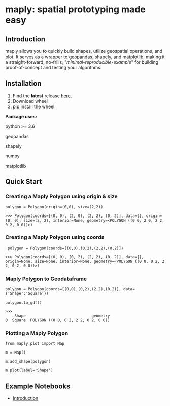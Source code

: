 # maply: spatial prototyping made easy

## Introduction
maply allows you to quickly build shapes, utilize geospatial operations, and plot. It serves as a wrapper to geopandas, shapely, and matplotlib, making it a straight-forward, no-frills, "*minimal-reproducible-example*" for building proof-of-concept and testing your algorithms.
## Installation
1. Find the **latest** release [here.](https://github.com/austinbreunig/maply/releases)
2. Download wheel
3. pip install the wheel

**Package uses:**

python >= 3.6

geopandas

shapely

numpy

matplotlib

## Quick Start

### Creating a Maply Polygon using origin & size
```
polygon = Polygon(origin=(0,0), size=(2,2))

>>> Polygon(coords=[(0, 0), (2, 0), (2, 2), (0, 2)], data={}, origin=(0, 0), size=(2, 2), interior=None, geometry=<POLYGON ((0 0, 2 0, 2 2, 0 2, 0 0))>)
```
### Creating a Maply Polygon using coords
```
 polygon = Polygon(coords=[(0,0),(0,2),(2,2),(0,2)])

>>> Polygon(coords=[(0, 0), (0, 2), (2, 2), (0, 2)], data={}, origin=None, size=None, interior=None, geometry=<POLYGON ((0 0, 0 2, 2 2, 0 2, 0 0))>)
```

### Maply Polygon to Geodataframe
```
polygon = Polygon(coords=[(0,0),(0,2),(2,2),(0,2)], data={'Shape':'Square'})

polygon.to_gdf()

>>> 
    Shape                             geometry
0  Square  POLYGON ((0 0, 0 2, 2 2, 0 2, 0 0))
```
### Plotting a Maply Polygon
```
from maply.plot import Map

m = Map()

m.add_shape(polygon)

m.plot(label='Shape')

```

## Example Notebooks
- [Introduction]()